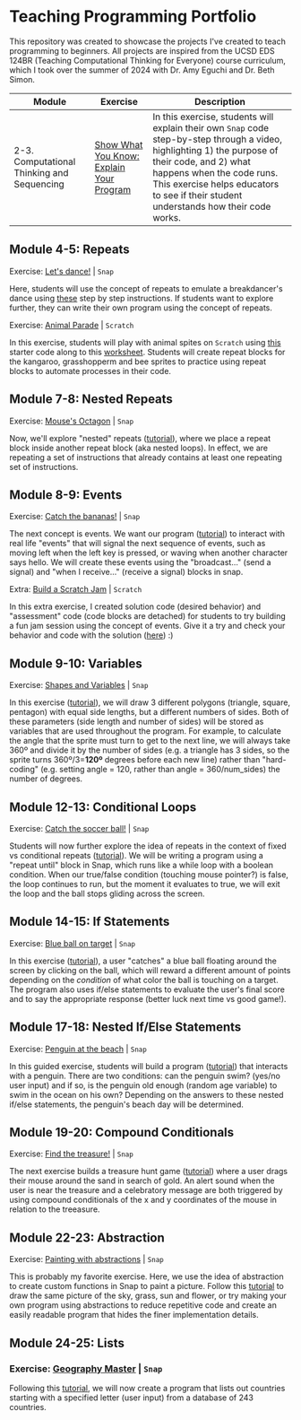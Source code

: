 # Teaching Programming Portfolio

This repository was created to showcase the projects I've created to teach programming to beginners. All projects are inspired from the UCSD EDS 124BR (Teaching Computational Thinking for Everyone) course curriculum, which I took over the summer of 2024 with Dr. Amy Eguchi and Dr. Beth Simon.

Module | Exercise | Description
-------|-----------|-----------
2-3. Computational Thinking and Sequencing | [Show What You Know: Explain Your Program](https://drive.google.com/file/d/1tjNx8lQaYlel7A3gLto-HLlDvkDts2Yp/view?usp=sharing) | In this exercise, students will explain their own `Snap` code step-by-step through a video, highlighting 1) the purpose of their code, and 2) what happens when the code runs. This exercise helps educators to see if their student understands how their code works.

## Module 4-5: Repeats
Exercise: [Let's dance!](https://drive.google.com/file/d/16Ps4hDjKPVM__x40imGJtkPKZB6iAUx6/view?usp=sharing) | `Snap`

Here, students will use the concept of repeats to emulate a breakdancer's dance using [these](https://docs.google.com/presentation/d/1bqlijPZWJLNByw8xqjSNAwBiC_wigLFMJ59T49YgYMQ/edit#slide=id.p) step by step instructions. If students want to explore further, they can write their own program using the concept of repeats.

Exercise: [Animal Parade](https://drive.google.com/file/d/1bF6SyrSvgg9mY5MahdOElxH0GNinjiu2/view?usp=sharing) | `Scratch`

In this exercise, students will play with animal spites on `Scratch` using [this](https://scratch.mit.edu/projects/428258614/) starter code along to this [worksheet](https://docs.google.com/presentation/d/111ar9NiouOq5KzZDPYm6z3_6yi_A3aPdou49fr_sABI/edit#slide=id.g40f3bba36c_0_157). Students will create repeat blocks for the kangaroo, grasshopperm and bee sprites to practice using repeat blocks to automate processes in their code.

## Module 7-8: Nested Repeats
Exercise: [Mouse's Octagon](https://drive.google.com/file/d/1fj6Bwaphx_2KgJzQifOrBtZLs9oRNzdk/view?usp=sharing) | `Snap`

Now, we'll explore "nested" repeats ([tutorial](https://docs.google.com/presentation/d/13bEzhRNj80CD0LC7Wvi87OAp5uDGmugU0FjsnCYC4Pc/edit#slide=id.p)), where we place a repeat block inside another repeat block (aka nested loops). In effect, we are repeating a set of instructions that already contains at least one repeating set of instructions.

## Module 8-9: Events
Exercise: [Catch the bananas!](https://drive.google.com/file/d/1bRQwIL9-sRhcreVtnHnoPkT4M0of2Dfu/view?usp=sharing) | `Snap`

The next concept is events. We want our program ([tutorial](https://docs.google.com/presentation/d/1tbNxOKTPL_YlmywncLeoagH0eIMmeTNu5tCHpnrTeJI/edit)) to interact with real life "events" that will signal the next sequence of events, such as moving left when the left key is pressed, or waving when another character says hello. We will create these events using the "broadcast..." (send a signal) and "when I receive..." (receive a signal) blocks in snap.

Extra: [Build a Scratch Jam](https://scratch.mit.edu/projects/1047124125) | `Scratch`

In this extra exercise, I created solution code (desired behavior) and "assessment" code (code blocks are detached) for students to try building a fun jam session using the concept of events. Give it a try and check your behavior and code with the solution ([here](https://scratch.mit.edu/projects/1047116135)) :)

## Module 9-10: Variables
Exercise: [Shapes and Variables](https://drive.google.com/file/d/1x36uv0JgWbk99UcTC91mgMAef_qpvMAi/view?usp=sharing) | `Snap`

In this exercise ([tutorial](https://docs.google.com/presentation/d/1YrmOVNtmuV5ceOQ1c5YZOKTBxygId1ybK_hmSB53FKc/edit#slide=id.g38c37d85b4_1_58)), we will draw 3 different polygons (triangle, square, pentagon) with equal side lengths, but a different numbers of sides. Both of these parameters (side length and number of sides) will be stored as variables that are used throughout the program. For example, to calculate the angle that the sprite must turn to get to the next line, we will always take 360º and divide it by the number of sides (e.g. a triangle has 3 sides, so the sprite turns 360º/3=**120º** degrees before each new line) rather than "hard-coding" (e.g. setting angle = 120, rather than angle = 360/num_sides) the number of degrees.

## Module 12-13: Conditional Loops
Exercise: [Catch the soccer ball!](https://drive.google.com/file/d/12agc8QT0PNAKx3C3W0nf-9E2PgTMkJDb/view?usp=sharing) | `Snap`

Students will now further explore the idea of repeats in the context of fixed vs conditional repeats ([tutorial](https://docs.google.com/presentation/d/1KOzzsWnF4degMaABS0sJ5aq5c0vpf_RM4Hwig2RNuzA/edit#slide=id.p)). We will be writing a program using a "repeat until" block in Snap, which runs like a while loop with a boolean condition. When our true/false condition (touching mouse pointer?) is false, the loop continues to run, but the moment it evaluates to true, we will exit the loop and the ball stops gliding across the screen.

## Module 14-15: If Statements
Exercise: [Blue ball on target](https://drive.google.com/file/d/1TBErTGV2AGA3EDaSgsMhBWOxzhBTwUZE/view?usp=sharing) | `Snap`

In this exercise ([tutorial](https://docs.google.com/presentation/d/1EIT2hgYVM8Yd0YlwYF4scEXfn05p4JR2Y6qeqy2N2EE/edit#slide=id.g3cb4cf9de0_3_32)), a user "catches" a blue ball floating around the screen by clicking on the ball, which will reward a different amount of points depending on the *condition* of what color the ball is touching on a target. The program also uses if/else statements to evaluate the user's final score and to say the appropriate response (better luck next time vs good game!).

## Module 17-18: Nested If/Else Statements
Exercise: [Penguin at the beach](https://drive.google.com/file/d/1DmbgsBndGlg6e6XRjrVS55LXThKYE86w/view?usp=sharing) | `Snap`

In this guided exercise, students will build a program ([tutorial](https://docs.google.com/presentation/d/1MQaXM4f5AxX32DOrebqyh5bjMwGmJM2g7x5sIP9GNxM/edit#slide=id.g426d4b2d67_0_0)) that interacts with a penguin. There are two conditions: can the penguin swim? (yes/no user input) and if so, is the penguin old enough (random age variable) to swim in the ocean on his own? Depending on the answers to these nested if/else statements, the penguin's beach day will be determined.

## Module 19-20: Compound Conditionals
Exercise: [Find the treasure!](https://drive.google.com/file/d/16LOdgGsJOIHay3ZjSGeVNqOqOAWViht-/view?usp=sharing) | `Snap`

The next exercise builds a treasure hunt game ([tutorial](https://docs.google.com/presentation/d/1cVhvJXIw8y6CyRRYnND6UqskH10YbkU3chBYQtR5CEA/edit#slide=id.p)) where a user drags their mouse around the sand in search of gold. An alert sound when the user is near the treasure and a celebratory message are both triggered by using compound conditionals of the x and y coordinates of the mouse in relation to the treeasure.

## Module 22-23: Abstraction

Exercise: [Painting with abstractions](https://drive.google.com/file/d/1XWllq2EEu_dNXOTdbAKVRk9KI-XkSZ5t/view?usp=sharing) | `Snap`

This is probably my favorite exercise. Here, we use the idea of abstraction to create custom functions in Snap to paint a picture. Follow this [tutorial](https://docs.google.com/presentation/d/1yMgGH1VqCB6j4nYBHDCgqKcdKesNe3JIcGnXlGzD8Xw/edit#slide=id.p) to draw the same picture of the sky, grass, sun and flower, or try making your own program using abstractions to reduce repetitive code and create an easily readable program that hides the finer implementation details.

## Module 24-25: Lists

### Exercise: [Geography Master](https://drive.google.com/file/d/1jLhcJ3lfjXS4d7xNR2yZBTLjHcYacBs-/view?usp=sharing) | `Snap`
Following this [tutorial](https://docs.google.com/presentation/d/1Y0IkMag8bFDiIAPzN-YZSqC6ehM-EAEAFJQr3LsTexo/edit#slide=id.g3e96c3b648_0_188), we will now create a program that lists out countries starting with a specified letter (user input) from a database of 243 countries.
